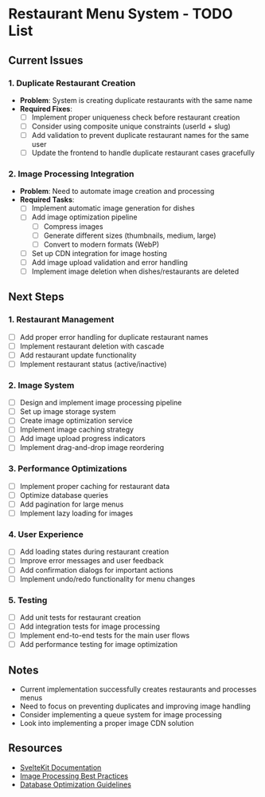 # Restaurant Menu System - TODO List

## Current Issues

### 1. Duplicate Restaurant Creation
- **Problem**: System is creating duplicate restaurants with the same name
- **Required Fixes**:
  - [ ] Implement proper uniqueness check before restaurant creation
  - [ ] Consider using composite unique constraints (userId + slug)
  - [ ] Add validation to prevent duplicate restaurant names for the same user
  - [ ] Update the frontend to handle duplicate restaurant cases gracefully

### 2. Image Processing Integration
- **Problem**: Need to automate image creation and processing
- **Required Tasks**:
  - [ ] Implement automatic image generation for dishes
  - [ ] Add image optimization pipeline
    - [ ] Compress images
    - [ ] Generate different sizes (thumbnails, medium, large)
    - [ ] Convert to modern formats (WebP)
  - [ ] Set up CDN integration for image hosting
  - [ ] Add image upload validation and error handling
  - [ ] Implement image deletion when dishes/restaurants are deleted

## Next Steps

### 1. Restaurant Management
- [ ] Add proper error handling for duplicate restaurant names
- [ ] Implement restaurant deletion with cascade
- [ ] Add restaurant update functionality
- [ ] Implement restaurant status (active/inactive)

### 2. Image System
- [ ] Design and implement image processing pipeline
- [ ] Set up image storage system
- [ ] Create image optimization service
- [ ] Implement image caching strategy
- [ ] Add image upload progress indicators
- [ ] Implement drag-and-drop image reordering

### 3. Performance Optimizations
- [ ] Implement proper caching for restaurant data
- [ ] Optimize database queries
- [ ] Add pagination for large menus
- [ ] Implement lazy loading for images

### 4. User Experience
- [ ] Add loading states during restaurant creation
- [ ] Improve error messages and user feedback
- [ ] Add confirmation dialogs for important actions
- [ ] Implement undo/redo functionality for menu changes

### 5. Testing
- [ ] Add unit tests for restaurant creation
- [ ] Add integration tests for image processing
- [ ] Implement end-to-end tests for the main user flows
- [ ] Add performance testing for image optimization

## Notes
- Current implementation successfully creates restaurants and processes menus
- Need to focus on preventing duplicates and improving image handling
- Consider implementing a queue system for image processing
- Look into implementing a proper image CDN solution

## Resources
- [SvelteKit Documentation](https://kit.svelte.dev/)
- [Image Processing Best Practices](https://web.dev/fast/#optimize-your-images)
- [Database Optimization Guidelines](https://neon.tech/docs/guides/performance) 